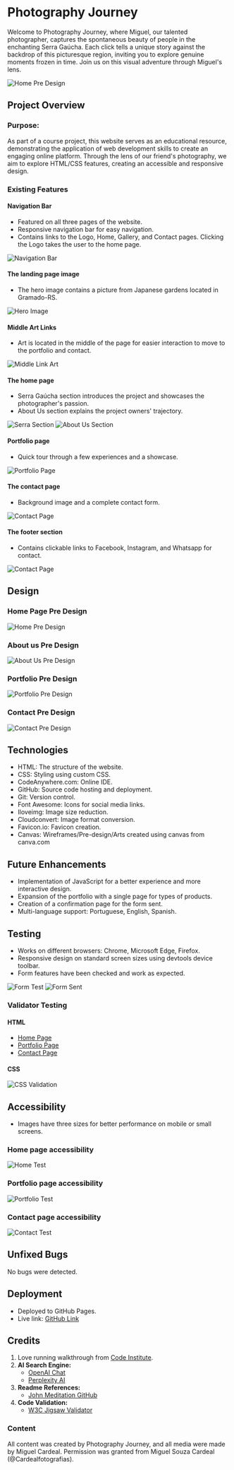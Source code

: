 # Photography Journey

Welcome to Photography Journey, where Miguel, our talented photographer, captures the spontaneous beauty of people in the enchanting Serra Gaúcha. Each click tells a unique story against the backdrop of this picturesque region, inviting you to explore genuine moments frozen in time. Join us on this visual adventure through Miguel's lens.

![Home Pre Design](docs/readme_images/responsive.jpg)

## Project Overview

### Purpose:

As part of a course project, this website serves as an educational resource, demonstrating the application of web development skills to create an engaging online platform. Through the lens of our friend's photography, we aim to explore HTML/CSS features, creating an accessible and responsive design.

### Existing Features

#### Navigation Bar

- Featured on all three pages of the website.
- Responsive navigation bar for easy navigation.
- Contains links to the Logo, Home, Gallery, and Contact pages. Clicking the Logo takes the user to the home page.

![Navigation Bar](docs/readme_images/nav_bar_readme.jpg)

#### The landing page image

- The hero image contains a picture from Japanese gardens located in Gramado-RS.

![Hero Image](docs/readme_images/hero_image_readme.jpg)

#### Middle Art Links

- Art is located in the middle of the page for easier interaction to move to the portfolio and contact.

![Middle Link Art](docs/readme_images/middle_links.jpg)

#### The home page

- Serra Gaúcha section introduces the project and showcases the photographer's passion.
- About Us section explains the project owners' trajectory.

![Serra Section](docs/readme_images/serra_readme.jpg)
![About Us Section](docs/readme_images/about_us_readme.jpg)

#### Portfolio page

- Quick tour through a few experiences and a showcase.

![Portfolio Page](docs/readme_images/portfolio_readme.jpg)

#### The contact page

- Background image and a complete contact form.

![Contact Page](docs/readme_images/contact_readme.jpg)

#### The footer section

- Contains clickable links to Facebook, Instagram, and Whatsapp for contact.

![Contact Page](docs/readme_images/footer_readme.jpg)

## Design

### Home Page Pre Design

![Home Pre Design](docs/readme_images/home_frame.jpg)

### About us Pre Design

![About Us Pre Design](docs/readme_images/about_us_frame.jpg)

### Portfolio Pre Design

![Portfolio Pre Design](docs/readme_images/portfolio_frame.jpg)

### Contact Pre Design

![Contact Pre Design](docs/readme_images/contact_frame.jpg)

## Technologies

- HTML: The structure of the website.
- CSS: Styling using custom CSS.
- CodeAnywhere.com: Online IDE.
- GitHub: Source code hosting and deployment.
- Git: Version control.
- Font Awesome: Icons for social media links.
- Iloveimg: Image size reduction.
- Cloudconvert: Image format conversion.
- Favicon.io: Favicon creation.
- Canvas: Wireframes/Pre-design/Arts created using canvas from canva.com

## Future Enhancements

- Implementation of JavaScript for a better experience and more interactive design.
- Expansion of the portfolio with a single page for types of products.
- Creation of a confirmation page for the form sent.
- Multi-language support: Portuguese, English, Spanish.

## Testing

- Works on different browsers: Chrome, Microsoft Edge, Firefox.
- Responsive design on standard screen sizes using devtools device toolbar.
- Form features have been checked and work as expected.

![Form Test](docs/readme_images/forms_test.jpg)
![Form Sent](docs/readme_images/forms_sent.jpg)

### Validator Testing

#### HTML

- [Home Page](https://validator.w3.org/nu/?doc=https%3A%2F%2Fvolneirj.github.io%2Fphotographermiguelcardeal%2F)
- [Portfolio Page](https://validator.w3.org/nu/?doc=https%3A%2F%2Fvolneirj.github.io%2Fphotographermiguelcardeal%2Fportfolio.html)
- [Contact Page](https://validator.w3.org/nu/?doc=https%3A%2F%2Fvolneirj.github.io%2Fphotographermiguelcardeal%2Fcontact.html)

#### CSS

![CSS Validation](docs/readme_images/css_validation.jpg)

## Accessibility

- Images have three sizes for better performance on mobile or small screens.

### Home page accessibility

![Home Test](docs/readme_images/index_test.jpg)

### Portfolio page accessibility

![Portfolio Test](docs/readme_images/portfolio_test.jpg)

### Contact page accessibility

![Contact Test](docs/readme_images/contact_test.jpg)

## Unfixed Bugs

No bugs were detected.

## Deployment

- Deployed to GitHub Pages.
- Live link: [GitHub Link](https://github.com/Volneirj/photographermiguelcardeal)

## Credits

1. Love running walkthrough from [Code Institute](https://learn.codeinstitute.net/).
2. **AI Search Engine:**
   - [OpenAI Chat](https://chat.openai.com/)
   - [Perplexity AI](https://www.perplexity.ai/)
3. **Readme References:**
   - [John Meditation GitHub](https://github.com/Joh201/john-meditation)
4. **Code Validation:**
   - [W3C Jigsaw Validator](https://jigsaw.w3.org/)

### Content

All content was created by Photography Journey, and all media were made by Miguel Cardeal. Permission was granted from Miguel Souza Cardeal (@Cardealfotografias).
